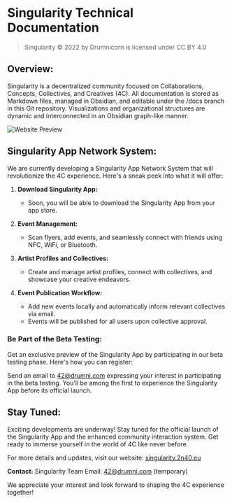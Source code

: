 # Singularity Technical Documentation

> Singularity © 2022 by Drumnicorn is licensed under CC BY 4.0 

## Overview:

Singularity is a decentralized community focused on Collaborations, Concepts, Collectives, and Creatives (4C). All documentation is stored as Markdown files, managed in Obsidian, and editable under the /docs branch in this Git repository. Visualizations and organizational structures are dynamic and interconnected in an Obsidian graph-like manner.

![Website Preview](https://github.com/singularity-42/singularity/assets/15168847/07b7a7ff-244f-43da-899e-82d2eae706cb)


## Singularity App Network System:

We are currently developing a Singularity App Network System that will revolutionize the 4C experience. Here's a sneak peek into what it will offer:

1. **Download Singularity App:**
   - Soon, you will be able to download the Singularity App from your app store.

2. **Event Management:**
   - Scan flyers, add events, and seamlessly connect with friends using NFC, WiFi, or Bluetooth.

3. **Artist Profiles and Collectives:**
   - Create and manage artist profiles, connect with collectives, and showcase your creative endeavors.

4. **Event Publication Workflow:**
   - Add new events locally and automatically inform relevant collectives via email.
   - Events will be published for all users upon collective approval.

### Be Part of the Beta Testing:

Get an exclusive preview of the Singularity App by participating in our beta testing phase. Here's how you can register:

Send an email to 42@drumni.com expressing your interest in participating in the beta testing. You'll be among the first to experience the Singularity App before its official launch.

## Stay Tuned:

Exciting developments are underway! Stay tuned for the official launch of the Singularity App and the enhanced community interaction system. Get ready to immerse yourself in the world of 4C like never before.

For more details and updates, visit our website: [singularity.2n40.eu](185.170.115.191:3000)

**Contact:**
Singularity Team
Email: 42@drumni.com (temporary)

We appreciate your interest and look forward to shaping the 4C experience together!

